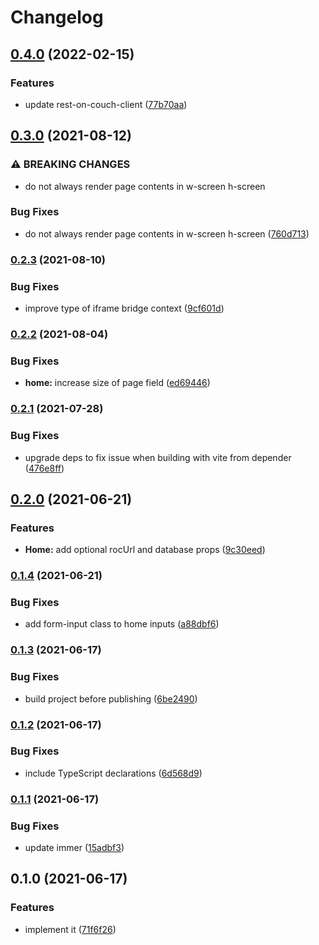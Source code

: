 # Changelog

## [0.4.0](https://www.github.com/zakodium/react-iframe-bridge/compare/v0.3.0...v0.4.0) (2022-02-15)


### Features

* update rest-on-couch-client ([77b70aa](https://www.github.com/zakodium/react-iframe-bridge/commit/77b70aa6fc28f7e543892e4b9f3d4beb77a1b543))

## [0.3.0](https://www.github.com/zakodium/react-iframe-bridge/compare/v0.2.3...v0.3.0) (2021-08-12)


### ⚠ BREAKING CHANGES

* do not always render page contents in w-screen h-screen

### Bug Fixes

* do not always render page contents in w-screen h-screen ([760d713](https://www.github.com/zakodium/react-iframe-bridge/commit/760d713ade8d1182615f62d7a15542dbb9d337db))

### [0.2.3](https://www.github.com/zakodium/react-iframe-bridge/compare/v0.2.2...v0.2.3) (2021-08-10)


### Bug Fixes

* improve type of iframe bridge context ([9cf601d](https://www.github.com/zakodium/react-iframe-bridge/commit/9cf601dec32275397e2967148e9f8dd142f97fed))

### [0.2.2](https://www.github.com/zakodium/react-iframe-bridge/compare/v0.2.1...v0.2.2) (2021-08-04)


### Bug Fixes

* **home:** increase size of page field ([ed69446](https://www.github.com/zakodium/react-iframe-bridge/commit/ed6944698eb07690cc21f4d274458b94cbf3a692))

### [0.2.1](https://www.github.com/zakodium/react-iframe-bridge/compare/v0.2.0...v0.2.1) (2021-07-28)


### Bug Fixes

* upgrade deps to fix issue when building with vite from depender ([476e8ff](https://www.github.com/zakodium/react-iframe-bridge/commit/476e8ff646296b9ecbc70a92c49f08753656a17d))

## [0.2.0](https://www.github.com/zakodium/react-iframe-bridge/compare/v0.1.4...v0.2.0) (2021-06-21)


### Features

* **Home:** add optional rocUrl and database props ([9c30eed](https://www.github.com/zakodium/react-iframe-bridge/commit/9c30eed3cf3cf997107a82801d4a4a944d7e7944))

### [0.1.4](https://www.github.com/zakodium/react-iframe-bridge/compare/v0.1.3...v0.1.4) (2021-06-21)


### Bug Fixes

* add form-input class to home inputs ([a88dbf6](https://www.github.com/zakodium/react-iframe-bridge/commit/a88dbf641d7946a7e39e4a7b961f2ccb1762ebde))

### [0.1.3](https://www.github.com/zakodium/react-iframe-bridge/compare/v0.1.2...v0.1.3) (2021-06-17)


### Bug Fixes

* build project before publishing ([6be2490](https://www.github.com/zakodium/react-iframe-bridge/commit/6be2490aa392edcd82e86a6a94d8e629d7767b3c))

### [0.1.2](https://www.github.com/zakodium/react-iframe-bridge/compare/v0.1.1...v0.1.2) (2021-06-17)


### Bug Fixes

* include TypeScript declarations ([6d568d9](https://www.github.com/zakodium/react-iframe-bridge/commit/6d568d968fe5a2aed7c26f6b44b896413ecd8aee))

### [0.1.1](https://www.github.com/zakodium/react-iframe-bridge/compare/v0.1.0...v0.1.1) (2021-06-17)


### Bug Fixes

* update immer ([15adbf3](https://www.github.com/zakodium/react-iframe-bridge/commit/15adbf3cdbd39f053973c026499ada98aa795f8e))

## 0.1.0 (2021-06-17)


### Features

* implement it ([71f6f26](https://www.github.com/zakodium/react-iframe-bridge/commit/71f6f260ea7c4fad1f0d4cd620d333391172fbad))
